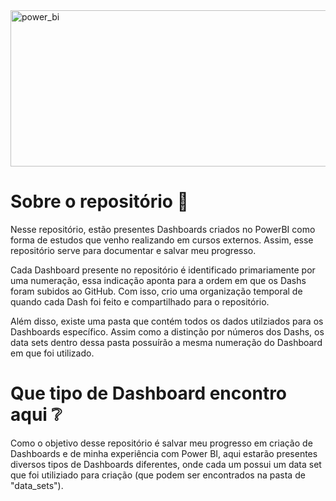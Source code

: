 <img src="https://cdn.icon-icons.com/icons2/2699/PNG/512/microsoft_powerbi_logo_icon_169958.png" alt="power_bi" width="700" height=250/>

# Sobre o repositório 📑

Nesse repositório, estão presentes Dashboards criados no PowerBI como forma de estudos que venho realizando em cursos externos. Assim, esse repositório serve para documentar e salvar meu progresso. 

Cada Dashboard presente no repositório é identificado primariamente por uma numeração, essa indicação aponta para a ordem em que os Dashs foram subidos ao GitHub. Com isso, crio uma organização temporal de quando cada Dash foi feito e compartilhado para o repositório.

Além disso, existe uma pasta que contém todos os dados utilziados para os Dashboards específico. Assim como a distinção por números dos Dashs, os data sets dentro dessa pasta possuírão a mesma numeração do Dashboard em que foi utilizado.

# Que tipo de Dashboard encontro aqui ❔

Como o objetivo desse repositório é salvar meu progresso em criação de Dashboards e de minha experiência com Power BI, aqui estarão presentes diversos tipos de Dashboards diferentes, onde cada um possui um data set que foi utiliziado para criação (que podem ser encontrados na pasta de "data_sets").